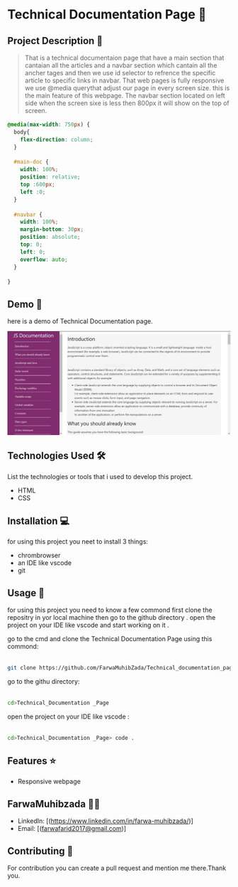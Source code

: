 # Technical Documentation Page 🚀

## Project Description 📝

> That is a technical documentaion page that have a main section that cantaian all the articles and a navbar section which cantain all the ancher tages and then we use id selector to refrence the specific article to specific links in navbar. That web pages is fully responsive we use @media querythat adjust our page in every screen size. this is the main feature of this webpage. The navbar section located on left side when the screen sixe is less then 800px it will show on the top of screen.




```css
@media(max-width: 750px) {
  body{
    flex-direction: column;
  }

  #main-doc {
    width: 100%;
    position: relative;
    top :600px;
    left :0;
  }

  #navbar {
    width: 100%;
    margin-bottom: 30px;
    position: absolute;
    top: 0;
    left: 0;
    overflow: auto;
  }

}

```



## Demo 📸

here is a demo of Technical Documentation page.

![Demo](Capture.PNG)

## Technologies Used 🛠️

List the technologies or tools that i used to develop this project. 
- HTML
- CSS


## Installation 💻

for using this project you neet to install 3 things:

- chrombrowser
- an IDE like vscode
- git



## Usage 🎯

for using this project you need to know a few commond first clone the repositry in yor local machine then go to the github directory . open the project on your IDE like vscode and start working on it .


go to the cmd and clone the Technical Documentation Page 
using this commond:
```bash

git clone https://github.com/FarwaMuhibZada/Technical_documentation_page.git 
```
go to the githu directory:
```bash

cd>Technical_Documentation _Page

```
open the project on your IDE like vscode :

```bash

cd>Technical_Documentation _Page> code .

```


## Features ⭐
- Responsive webpage


## FarwaMuhibzada 👩‍💻



- LinkedIn: [(https://www.linkedin.com/in/farwa-muhibzada/)]
- Email: [(farwafarid2017@gmail.com)]

## Contributing 🤝
For contribution you can create a pull request and mention me there.Thank you.



